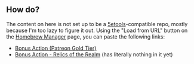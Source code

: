 ## How do?

The content on here is not set up to be a [5etools](https://5e.tools/)-compatible repo, mostly because I'm too lazy to figure it out. Using the "Load from URL" button on the [Homebrew Manager](https://5e.tools/managebrew.html) page, you can paste the following links:

* [Bonus Action (Patreon Gold Tier)](https://raw.githubusercontent.com/EmberHeartshine/5erepo/master/collections/Bonus%20Action%3B%20Patreon%20Gold%20Tier.json)
* [Bonus Action - Relics of the Realm](https://github.com/EmberHeartshine/5erepo/raw/master/collections/Bonus%20Action%3B%20Relics%20of%20the%20Realm.json) (has literally nothing in it yet)
